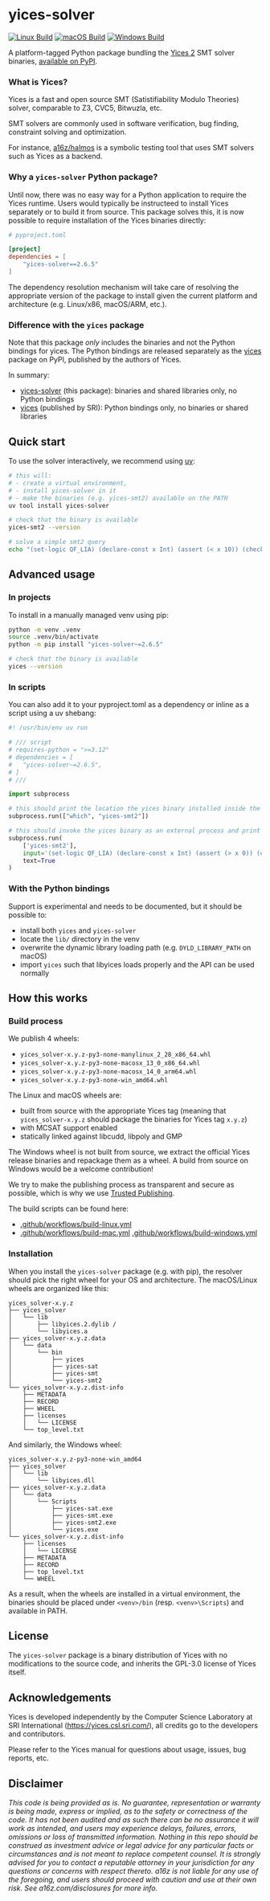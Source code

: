 # yices-solver

[![Linux Build](https://github.com/a16z/yices-solver/actions/workflows/build-linux.yml/badge.svg)](https://github.com/a16z/yices-solver/actions/workflows/build-linux.yml)
[![macOS Build](https://github.com/a16z/yices-solver/actions/workflows/build-mac.yml/badge.svg)](https://github.com/a16z/yices-solver/actions/workflows/build-mac.yml)
[![Windows Build](https://github.com/a16z/yices-solver/actions/workflows/build-windows.yml/badge.svg)](https://github.com/a16z/yices-solver/actions/workflows/build-windows.yml)

A platform-tagged Python package bundling the [Yices 2](https://github.com/SRI-CSL/yices2) SMT solver binaries, [available on PyPI](https://pypi.org/project/yices-solver/).


### What is Yices?

Yices is a fast and open source SMT (Satistifiability Modulo Theories) solver, comparable to Z3, CVC5, Bitwuzla, etc.

SMT solvers are commonly used in software verification, bug finding, constraint solving and optimization.

For instance, [a16z/halmos](https://github.com/a16z/halmos) is a symbolic testing tool that uses SMT solvers such as Yices as a backend.


### Why a `yices-solver` Python package?

Until now, there was no easy way for a Python application to require the Yices runtime. Users would typically be instructeed to install Yices separately or to build it from source. This package solves this, it is now possible to require installation of the Yices binaries directly:

```toml
# pyproject.toml

[project]
dependencies = [
    "yices-solver==2.6.5"
]
```

The dependency resolution mechanism will take care of resolving the appropriate version of the package to install given the current platform and architecture (e.g. Linux/x86, macOS/ARM, etc.).


### Difference with the `yices` package

Note that this package *only* includes the binaries and not the Python bindings for yices. The Python bindings are released separately as the [yices](https://pypi.org/project/yices/) package on PyPI, published by the authors of Yices.

In summary:

- [yices-solver](https://pypi.org/project/yices-solver/) (this package): binaries and shared libraries only, no Python bindings
- [yices](https://pypi.org/project/yices/) (published by SRI): Python bindings only, no binaries or shared libraries


## Quick start

To use the solver interactively, we recommend using [uv](https://github.com/astral-sh/uv):

```sh
# this will:
# - create a virtual environment,
# - install yices-solver in it
# - make the binaries (e.g. yices-smt2) available on the PATH
uv tool install yices-solver

# check that the binary is available
yices-smt2 --version

# solve a simple smt2 query
echo "(set-logic QF_LIA) (declare-const x Int) (assert (< x 10)) (check-sat) (get-model)" | yices-smt2
```


## Advanced usage

### In projects

To install in a manually managed venv using pip:

```sh
python -m venv .venv
source .venv/bin/activate
python -m pip install "yices-solver~=2.6.5"

# check that the binary is available
yices --version
```

### In scripts

You can also add it to your pyproject.toml as a dependency or inline as a script using a uv shebang:

```py
#! /usr/bin/env uv run

# /// script
# requires-python = ">=3.12"
# dependencies = [
#   "yices-solver~=2.6.5",
# ]
# ///

import subprocess

# this should print the location the yices binary installed inside the temporary venv
subprocess.run(["which", "yices-smt2"])

# this should invoke the yices binary as an external process and print `sat`
subprocess.run(
    ['yices-smt2'],
    input='(set-logic QF_LIA) (declare-const x Int) (assert (> x 0)) (check-sat)',
    text=True
)
```

### With the Python bindings

Support is experimental and needs to be documented, but it should be possible to:
- install both `yices` and `yices-solver`
- locate the `lib/` directory in the venv
- overwrite the dynamic library loading path (e.g. `DYLD_LIBRARY_PATH` on macOS)
- import `yices` such that libyices loads properly and the API can be used normally


## How this works

### Build process

We publish 4 wheels:
- `yices_solver-x.y.z-py3-none-manylinux_2_28_x86_64.whl`
- `yices_solver-x.y.z-py3-none-macosx_13_0_x86_64.whl`
- `yices_solver-x.y.z-py3-none-macosx_14_0_arm64.whl`
- `yices_solver-x.y.z-py3-none-win_amd64.whl`

The Linux and macOS wheels are:
- built from source with the appropriate Yices tag (meaning that `yices_solver-x.y.z` should package the binaries for Yices tag `x.y.z`)
- with MCSAT support enabled
- statically linked against libcudd, libpoly and GMP

The Windows wheel is not built from source, we extract the official Yices release binaries and repackage them as a wheel. A build from source on Windows would be a welcome contribution!

We try to make the publishing process as transparent and secure as possible, which is why we use [Trusted Publishing](https://blog.trailofbits.com/2023/05/23/trusted-publishing-a-new-benchmark-for-packaging-security/).

The build scripts can be found here:
- [.github/workflows/build-linux.yml](https://github.com/a16z/yices-solver/blob/main/.github/workflows/build-linux.yml)
- [.github/workflows/build-mac.yml](https://github.com/a16z/yices-solver/blob/main/.github/workflows/build-mac.yml)
[.github/workflows/build-windows.yml](https://github.com/a16z/yices-solver/blob/main/.github/workflows/build-windows.yml)


### Installation

When you install the `yices-solver` package (e.g. with pip), the resolver should pick the right wheel for your OS and architecture. The macOS/Linux wheels are organized like this:

```
yices_solver-x.y.z
├── yices_solver
│   └── lib
│       ├── libyices.2.dylib /
│       └── libyices.a
├── yices_solver-x.y.z.data
│   └── data
│       └── bin
│           ├── yices
│           ├── yices-sat
│           ├── yices-smt
│           └── yices-smt2
└── yices_solver-x.y.z.dist-info
    ├── METADATA
    ├── RECORD
    ├── WHEEL
    ├── licenses
    │   └── LICENSE
    └── top_level.txt
```

And similarly, the Windows wheel:

```
yices_solver-x.y.z-py3-none-win_amd64
├── yices_solver
│   └── lib
│       └── libyices.dll
├── yices_solver-x.y.z.data
│   └── data
│       └── Scripts
│           ├── yices-sat.exe
│           ├── yices-smt.exe
│           ├── yices-smt2.exe
│           └── yices.exe
└── yices_solver-x.y.z.dist-info
    ├── licenses
    │   └── LICENSE
    ├── METADATA
    ├── RECORD
    ├── top_level.txt
    └── WHEEL
```

As a result, when the wheels are installed in a virtual environment, the binaries should be placed under `<venv>/bin` (resp. `<venv>\Scripts`) and available in PATH.


## License

The `yices-solver` package is a binary distribution of Yices with no modifications to the source code, and inherits the GPL-3.0 license of Yices itself.


## Acknowledgements

Yices is developed independently by the Computer Science Laboratory at SRI International (https://yices.csl.sri.com/), all credits go to the developers and contributors.

Please refer to the Yices manual for questions about usage, issues, bug reports, etc.


## Disclaimer

_This code is being provided as is. No guarantee, representation or warranty is being made, express or implied, as to the safety or correctness of the code. It has not been audited and as such there can be no assurance it will work as intended, and users may experience delays, failures, errors, omissions or loss of transmitted information. Nothing in this repo should be construed as investment advice or legal advice for any particular facts or circumstances and is not meant to replace competent counsel. It is strongly advised for you to contact a reputable attorney in your jurisdiction for any questions or concerns with respect thereto. a16z is not liable for any use of the foregoing, and users should proceed with caution and use at their own risk. See a16z.com/disclosures for more info._
